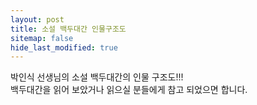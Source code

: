 ```yaml
---
layout: post
title: 소설 백두대간 인물구조도
sitemap: false
hide_last_modified: true
--- 
```


박인식 선생님의 소설 백두대간의 인물 구조도!!! <br>
백두대간을 읽어 보았거나 읽으실 분들에게 참고 되었으면 합니다. <br>
